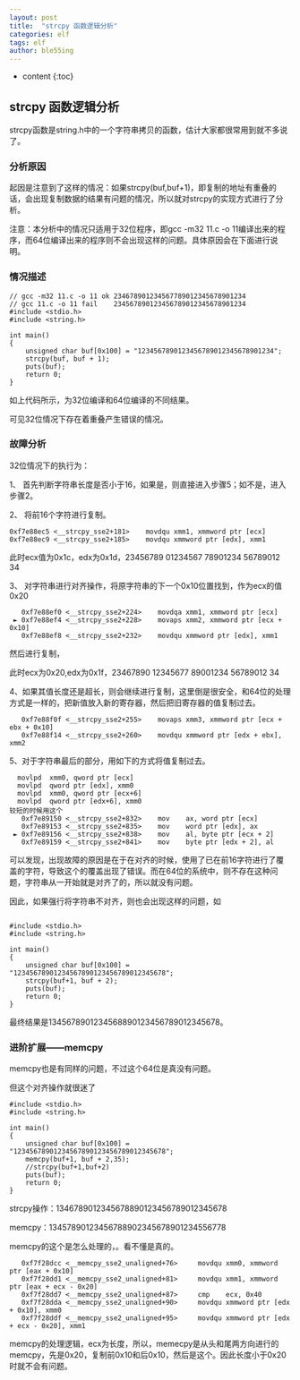 ```yaml
---
layout: post
title:  "strcpy 函数逻辑分析"
categories: elf
tags: elf
author: ble55ing
---
```


* content
{:toc}
## strcpy 函数逻辑分析

strcpy函数是string.h中的一个字符串拷贝的函数，估计大家都很常用到就不多说了。

### 分析原因

起因是注意到了这样的情况：如果strcpy(buf,buf+1)，即复制的地址有重叠的话，会出现复制数据的结果有问题的情况，所以就对strcpy的实现方式进行了分析。

注意：本分析中的情况只适用于32位程序，即gcc -m32 11.c -o 11编译出来的程序，而64位编译出来的程序则不会出现这样的问题。具体原因会在下面进行说明。

### 情况描述

```
// gcc -m32 11.c -o 11 ok 234678901234567789012345678901234
// gcc 11.c -o 11 fail    234567890123456789012345678901234
#include <stdio.h>
#include <string.h>

int main()
{
    unsigned char buf[0x100] = "1234567890123456789012345678901234";
    strcpy(buf, buf + 1);
    puts(buf);
    return 0;
}
```

如上代码所示，为32位编译和64位编译的不同结果。

可见32位情况下存在着重叠产生错误的情况。

### 故障分析

32位情况下的执行为：

1、	首先判断字符串长度是否小于16，如果是，则直接进入步骤5；如不是，进入步骤2。

2、	将前16个字符进行复制。

```
0xf7e88ec5 <__strcpy_sse2+181>    movdqu xmm1, xmmword ptr [ecx]
0xf7e88ec9 <__strcpy_sse2+185>    movdqu xmmword ptr [edx], xmm1
```

此时ecx值为0x1c，edx为0x1d，23456789 01234567 78901234 56789012 34

3、	对字符串进行对齐操作，将原字符串的下一个0x10位置找到，作为ecx的值0x20

```
   0xf7e88ef0 <__strcpy_sse2+224>    movdqa xmm1, xmmword ptr [ecx]
 ► 0xf7e88ef4 <__strcpy_sse2+228>    movaps xmm2, xmmword ptr [ecx + 0x10]
   0xf7e88ef8 <__strcpy_sse2+232>    movdqu xmmword ptr [edx], xmm1
```

然后进行复制，

此时ecx为0x20,edx为0x1f，23467890 12345677 89001234 56789012 34

4、如果其值长度还是超长，则会继续进行复制，这里倒是很安全，和64位的处理方式是一样的，把新值放入新的寄存器，然后把旧寄存器的值复制过去。

```
   0xf7e88f0f <__strcpy_sse2+255>    movaps xmm3, xmmword ptr [ecx + ebx + 0x10]
   0xf7e88f14 <__strcpy_sse2+260>    movdqu xmmword ptr [edx + ebx], xmm2
```

5、对于字符串最后的部分，用如下的方式将值复制过去。

```
  movlpd  xmm0, qword ptr [ecx]
  movlpd  qword ptr [edx], xmm0
  movlpd  xmm0, qword ptr [ecx+6]
  movlpd  qword ptr [edx+6], xmm0
较短的时候用这个
   0xf7e89150 <__strcpy_sse2+832>    mov    ax, word ptr [ecx]
   0xf7e89153 <__strcpy_sse2+835>    mov    word ptr [edx], ax
 ► 0xf7e89156 <__strcpy_sse2+838>    mov    al, byte ptr [ecx + 2]
   0xf7e89159 <__strcpy_sse2+841>    mov    byte ptr [edx + 2], al
```

可以发现，出现故障的原因是在于在对齐的时候，使用了已在前16字符进行了覆盖的字符，导致这个的覆盖出现了错误。而在64位的系统中，则不存在这种问题，字符串从一开始就是对齐了的，所以就没有问题。

因此，如果强行将字符串不对齐，则也会出现这样的问题，如

```

#include <stdio.h>
#include <string.h>

int main()
{
    unsigned char buf[0x100] = "12345678901234567890123456789012345678";
    strcpy(buf+1, buf + 2);
    puts(buf);
    return 0;
}
```

最终结果是1345678901234568890123456789012345678。

### 进阶扩展——memcpy

memcpy也是有同样的问题，不过这个64位是真没有问题。

但这个对齐操作就很迷了

```
#include <stdio.h>
#include <string.h>

int main()
{
    unsigned char buf[0x100] = "12345678901234567890123456789012345678";
    memcpy(buf+1, buf + 2,35);
    //strcpy(buf+1,buf+2)
    puts(buf);
    return 0;
}
```

strcpy操作：1346789012345678890123456789012345678

memcpy：13457890123456788902345678901234556778

memcpy的这个是怎么处理的，。看不懂是真的。

```
   0xf7f28dcc <__memcpy_sse2_unaligned+76>     movdqu xmm0, xmmword ptr [eax + 0x10]
   0xf7f28dd1 <__memcpy_sse2_unaligned+81>     movdqu xmm1, xmmword ptr [eax + ecx - 0x20]
   0xf7f28dd7 <__memcpy_sse2_unaligned+87>     cmp    ecx, 0x40
   0xf7f28dda <__memcpy_sse2_unaligned+90>     movdqu xmmword ptr [edx + 0x10], xmm0
   0xf7f28ddf <__memcpy_sse2_unaligned+95>     movdqu xmmword ptr [edx + ecx - 0x20], xmm1
```

memcpy的处理逻辑，ecx为长度，所以，memecpy是从头和尾两方向进行的memcpy，先是0x20，复制前0x10和后0x10，然后是这个。因此长度小于0x20时就不会有问题。